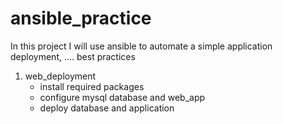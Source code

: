 # ansible_practice
In this project I will use ansible to automate a simple application deployment, ....
best practices
1. web_deployment
    - install required packages
    - configure mysql database and web_app
    - deploy database and application
